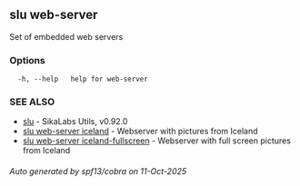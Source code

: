 ## slu web-server

Set of embedded web servers

### Options

```
  -h, --help   help for web-server
```

### SEE ALSO

* [slu](slu.md)	 - SikaLabs Utils, v0.92.0
* [slu web-server iceland](slu_web-server_iceland.md)	 - Webserver with pictures from Iceland
* [slu web-server iceland-fullscreen](slu_web-server_iceland-fullscreen.md)	 - Webserver with full screen pictures from Iceland

###### Auto generated by spf13/cobra on 11-Oct-2025
